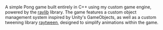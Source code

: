A simple Pong game built entirely in C++ using my custom game engine, powered by the [raylib](https://www.raylib.com/index.html) library.
The game features a custom object management system inspired by Unity's GameObjects, as well as a custom tweening library [raytween](https://github.com/SebasKoria/raytween), designed to simplify animations within the game.
